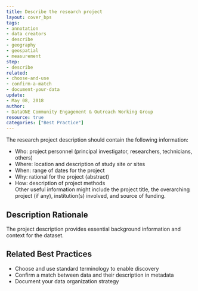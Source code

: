 ```yaml
---
title: Describe the research project
layout: cover_bps
tags:
- annotation
- data creators
- describe
- geography
- geospatial
- measurement
step:
- describe
related:
- choose-and-use
- confirm-a-match
- document-your-data
update:
- May 08, 2018
author:
- DataONE Community Engagement & Outreach Working Group
resource: true
categories: ["Best Practice"]
---
```


The research project description should contain the following information:

- Who: project personnel (principal investigator, researchers, technicians, others)
- Where: location and description of study site or sites
- When: range of dates for the project
- Why: rational for the project (abstract)
- How: description of project methods  
Other useful information might include the project title, the overarching project (if any), institution(s) involved, and source of funding.

## Description Rationale
The project description provides essential background information and context for the dataset.

## Related Best Practices
- Choose and use standard terminology to enable discovery
- Confirm a match between data and their description in metadata
- Document your data organization strategy
